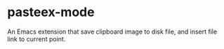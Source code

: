 # pasteex-mode
An Emacs extension that save clipboard image to disk file, and insert file link to current point.

